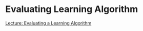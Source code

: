 # Evaluating Learning Algorithm

[Lecture: Evaluating a Learning Algorithm](/Week_6/EvaluatingLearningAlgorithm/Assets/EvaluatingLearningAlgorithm_Lecture10.pdf)



